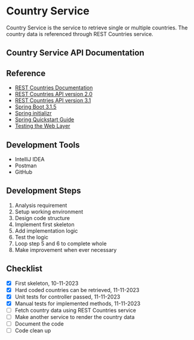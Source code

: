 # Country Service
Country Service is the service to retrieve single or multiple countries. 
The country data is referenced through REST Countries service.

## Country Service API Documentation

## Reference
* [REST Countries Documentation](https://restcountries.com/)
* [REST Countries API version 2.0](https://restcountries.com/v2/all)
* [REST Countries API version 3.1](https://restcountries.com/v3.1/all)
* [Spring Boot 3.1.5](https://spring.io/projects/spring-boot/)
* [Spring initializr](https://start.spring.io/)
* [Spring Quickstart Guide](https://spring.io/quickstart/)
* [Testing the Web Layer](https://spring.io/guides/gs/testing-web/)

## Development Tools
* IntelliJ IDEA
* Postman
* GitHub

## Development Steps
1. Analysis requirement
2. Setup working environment 
3. Design code structure
4. Implement first skeleton
5. Add implementation logic
6. Test the logic
7. Loop step 5 and 6 to complete whole
8. Make improvement when ever necessary

## Checklist
- [x] First skeleton, 10-11-2023
- [x] Hard coded countries can be retrieved, 11-11-2023
- [x] Unit tests for controller passed, 11-11-2023
- [X] Manual tests for implemented methods, 11-11-2023
- [ ] Fetch country data using REST Countries service
- [ ] Make another service to render the country data
- [ ] Document the code
- [ ] Code clean up
